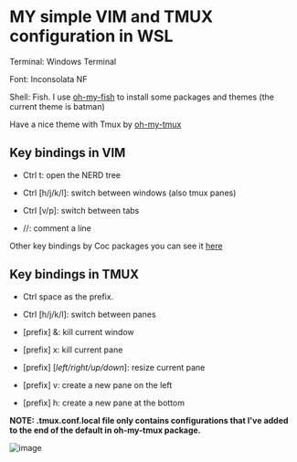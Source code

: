 # MY simple VIM and TMUX configuration in WSL

Terminal: Windows Terminal

Font: Inconsolata NF

Shell: Fish. I use [oh-my-fish](https://github.com/oh-my-fish/oh-my-fish) to install some packages and themes (the current theme is batman)

Have a nice theme with Tmux by [oh-my-tmux](https://github.com/pangliang/oh-my-tmux)

## Key bindings in VIM
- Ctrl t: open the NERD tree

- Ctrl [h/j/k/l]: switch between windows (also tmux panes)

- Ctrl [v/p]: switch between tabs

- //: comment a line

Other key bindings by Coc packages you can see it [here](https://github.com/neoclide/coc.nvim)


## Key bindings in TMUX
- Ctrl space as the prefix.

- Ctrl [h/j/k/l]: switch between panes

- [prefix] &: kill current window

- [prefix] x: kill current pane

- [prefix] [*left/right/up/down*]: resize current pane

- [prefix] v: create a new pane on the left

- [prefix] h: create a new pane at the bottom

**NOTE: .tmux.conf.local file only contains configurations that I've added to the end of the default in oh-my-tmux package.**

![image](https://user-images.githubusercontent.com/61228506/130060007-946d3c3e-1782-4ed3-82bc-c1aff9a68f9d.png)



